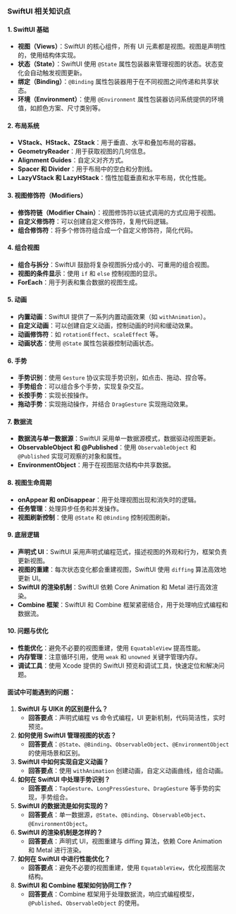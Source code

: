 ### SwiftUI 相关知识点

#### 1. **SwiftUI 基础**
- **视图（Views）**：SwiftUI 的核心组件，所有 UI 元素都是视图。视图是声明性的，使用结构体实现。
- **状态（State）**：SwiftUI 使用 `@State` 属性包装器来管理视图的状态。状态变化会自动触发视图更新。
- **绑定（Binding）**：`@Binding` 属性包装器用于在不同视图之间传递和共享状态。
- **环境（Environment）**：使用 `@Environment` 属性包装器访问系统提供的环境值，如颜色方案、尺寸类别等。

#### 2. **布局系统**
- **VStack、HStack、ZStack**：用于垂直、水平和叠加布局的容器。
- **GeometryReader**：用于获取视图的几何信息。
- **Alignment Guides**：自定义对齐方式。
- **Spacer 和 Divider**：用于布局中的空白和分割线。
- **LazyVStack 和 LazyHStack**：惰性加载垂直和水平布局，优化性能。

#### 3. **视图修饰符（Modifiers）**
- **修饰符链（Modifier Chain）**：视图修饰符以链式调用的方式应用于视图。
- **自定义修饰符**：可以创建自定义修饰符，复用代码逻辑。
- **组合修饰符**：将多个修饰符组合成一个自定义修饰符，简化代码。

#### 4. **组合视图**
- **组合与拆分**：SwiftUI 鼓励将复杂视图拆分成小的、可重用的组合视图。
- **视图的条件显示**：使用 `if` 和 `else` 控制视图的显示。
- **ForEach**：用于列表和集合数据的视图生成。

#### 5. **动画**
- **内置动画**：SwiftUI 提供了一系列内置动画效果（如 `withAnimation`）。
- **自定义动画**：可以创建自定义动画，控制动画的时间和缓动效果。
- **动画修饰符**：如 `rotationEffect`、`scaleEffect` 等。
- **动画状态**：使用 `@State` 属性包装器控制动画状态。

#### 6. **手势**
- **手势识别**：使用 `Gesture` 协议实现手势识别，如点击、拖动、捏合等。
- **手势组合**：可以组合多个手势，实现复杂交互。
- **长按手势**：实现长按操作。
- **拖动手势**：实现拖动操作，并结合 `DragGesture` 实现拖动效果。

#### 7. **数据流**
- **数据流与单一数据源**：SwiftUI 采用单一数据源模式，数据驱动视图更新。
- **ObservableObject 和 @Published**：使用 `ObservableObject` 和 `@Published` 实现可观察的对象和属性。
- **EnvironmentObject**：用于在视图层次结构中共享数据。

#### 8. **视图生命周期**
- **onAppear 和 onDisappear**：用于处理视图出现和消失时的逻辑。
- **任务管理**：处理异步任务和并发操作。
- **视图刷新控制**：使用 `@State` 和 `@Binding` 控制视图刷新。

#### 9. **底层逻辑**
- **声明式 UI**：SwiftUI 采用声明式编程范式，描述视图的外观和行为，框架负责更新视图。
- **视图的重建**：每次状态变化都会重建视图，SwiftUI 使用 `diffing` 算法高效地更新 UI。
- **SwiftUI 的渲染机制**：SwiftUI 依赖 Core Animation 和 Metal 进行高效渲染。
- **Combine 框架**：SwiftUI 和 Combine 框架紧密结合，用于处理响应式编程和数据流。

#### 10. **问题与优化**
- **性能优化**：避免不必要的视图重建，使用 `EquatableView` 提高性能。
- **内存管理**：注意循环引用，使用 `weak` 和 `unowned` 关键字管理内存。
- **调试工具**：使用 Xcode 提供的 SwiftUI 预览和调试工具，快速定位和解决问题。

#### 面试中可能遇到的问题：
1. **SwiftUI 与 UIKit 的区别是什么？**
   - **回答要点**：声明式编程 vs 命令式编程，UI 更新机制，代码简洁性，实时预览。
2. **如何使用 SwiftUI 管理视图的状态？**
   - **回答要点**：`@State`、`@Binding`、`ObservableObject`、`@EnvironmentObject` 的使用场景和区别。
3. **SwiftUI 中如何实现自定义动画？**
   - **回答要点**：使用 `withAnimation` 创建动画，自定义动画曲线，组合动画。
4. **如何在 SwiftUI 中处理手势识别？**
   - **回答要点**：`TapGesture`、`LongPressGesture`、`DragGesture` 等手势的实现，手势组合。
5. **SwiftUI 的数据流是如何实现的？**
   - **回答要点**：单一数据源，`@State`、`@Binding`、`ObservableObject`、`@EnvironmentObject`。
6. **SwiftUI 的渲染机制是怎样的？**
   - **回答要点**：声明式 UI，视图重建与 diffing 算法，依赖 Core Animation 和 Metal 进行渲染。
7. **如何在 SwiftUI 中进行性能优化？**
   - **回答要点**：避免不必要的视图重建，使用 `EquatableView`，优化视图层次结构。
8. **SwiftUI 和 Combine 框架如何协同工作？**
   - **回答要点**：Combine 框架用于处理数据流，响应式编程模型，`@Published`、`ObservableObject` 的使用。
